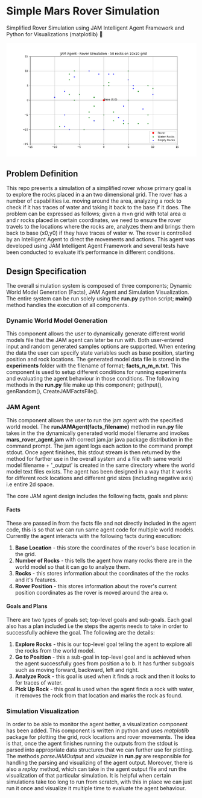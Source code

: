 # Simple Mars Rover Simulation
Simplified Rover Simulation using JAM Intelligent Agent Framework and Python for Visualizations (matplotlib) :robot: 

![Simulation](50_10_10_simulation.gif)

## Problem Definition

This repo presents a simulation of a simplified rover whose primary goal is to explore the rocks placed in a an two
dimensional grid. The rover has a number of capabilities i.e. moving around the area, analyzing a rock to check if
it has traces of water and taking it back to the base if it does. The problem can be expressed as follows; given a
m×n grid with total area α and r rocks placed in certain coordinates, we need to ensure the rover travels to the
locations where the rocks are, analyzes them and brings them back to base (x0,y0) if they have traces of water w.
The rover is controlled by an Intelligent Agent to direct the movements and actions. This agent was developed using
JAM Intelligent Agent Framework and several tests have been conducted to evaluate it’s performance in different
conditions. 

## Design Specification

The overall simulation system is composed of three components; Dynamic World Model Generation (Facts), JAM Agent and Simulation Visualization. The entire system can be run solely using the **run.py** python script; **main()** method handles the execution of all components.
        
### Dynamic World Model Generation
        
This component allows the user to dynamically generate different world models file that the JAM agent can later be run with. Both user-entered input and random generated samples options are supported. When entering the data the user can specify state variables such as base position, starting position and rock locations. The generated model data file is stored in the **experiments** folder with the filename of format; **facts_n_m_n.txt**. This component is used to setup different conditions for running experiments and evaluating the agent behaviour in those conditions. The following methods in the **run.py** file make up this component; getInput(), genRandom(), CreateJAMFactsFile().
        
### JAM Agent
        
This component allows the user to run the jam agent with the specified world model. The **runJAMAgent(facts_filename)** method in **run.py** file takes in the the dynamically generated world model filename and invokes **mars_rover_agent.jam** with correct jam.jar java package distribution in the command prompt. The jam agent logs each action to the command prompt stdout. Once agent finishes, this stdout stream is then returned by the method for further use in the overall system and a file with same world model filename + '\_output' is created in the same directory where the world model text files exists. The agent has been designed in a way that it works for different rock locations and different grid sizes (including negative axis) i.e entire 2d space.

The core JAM agent design includes the following facts, goals and plans:
        
#### Facts
These are passed in from the facts file and not directly included in the agent code, this is so that we can run same agent code for multiple world models. Currently the agent interacts with the following facts during execution:
        
1. **Base Location** - this store the coordinates of the rover's base location in the grid.
1. **Number of Rocks** - this tells the agent how many rocks there are in the world model so that it can go to analyze them.
1. **Rocks** - this stores information about the coordinates of the the rocks and it's features.
1. **Rover Position** - this stores information about the rover's current position coordinates as the rover is moved around the area α.
        
#### Goals and Plans

There are two types of goals set; top-level goals and sub-goals. Each goal also has a plan included i.e the steps the agents needs to take in order to successfully achieve the goal. The following are the details:

1. **Explore Rocks** - this is our top-level goal telling the agent to explore all the rocks from the world model. 
1. **Go to Position** - this a sub-goal in top-level goal and is achieved when the agent successfully goes from position a to b. It has further subgoals such as moving forward, backward, left and right.
1. **Analyze Rock** - this goal is used when it finds a rock and then it looks to for traces of water.
1. **Pick Up Rock** - this goal is used when the agent finds a rock with water, it removes the rock from that location and marks the rock as found. 

        
### Simulation Visualization
        
In order to be able to monitor the agent better, a visualization component has been added. This component is written in python and uses _matplotlib_ package for plotting the grid, rock locations and rover movements. The idea is that, once the agent  finishes running the outputs from the stdout is parsed into appropriate data structures that we can further use for plotting. The methods _parseJAMOutput_ and _vizualize_ in **run.py** are responsible for handling the parsing and visualizing of the agent output. Moreover, there is also a _replay_ method, which can take in the agent output file and run the visualization of that particular simulation. It is helpful when certain simulations take too long to run from scratch, with this in place we can just run it once and visualize it multiple time to evaluate the agent behaviour.


